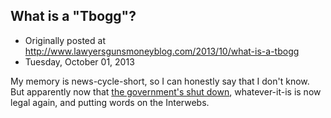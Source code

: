 ## What is a "Tbogg"?

 * Originally posted at http://www.lawyersgunsmoneyblog.com/2013/10/what-is-a-tbogg
 * Tuesday, October 01, 2013

My memory is news-cycle-short, so I can honestly say that I don't know. But apparently now that [the government's shut down](http://www.rawstory.com/rs/2013/10/01/beach-blanket-boredom/), whatever-it-is is now legal again, and putting words on the Interwebs.